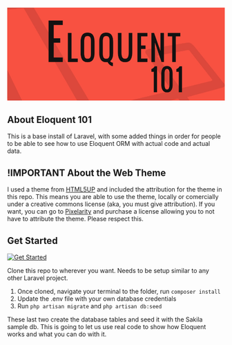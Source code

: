 ![](public/img/github-banner.jpg)

## About Eloquent 101

This is a base install of Laravel, with some added things in order for people to be able to see how to use Eloquent ORM with actual code and actual data.

## !IMPORTANT About the Web Theme

I used a theme from [HTML5UP](https://html5up.net/) and included the attribution for the theme in this repo. This means you are able to use the theme, locally or comercially under a creative commons license (aka, you must give attribution). If you want, you can go to [Pixelarity](https://pixelarity.com/) and purchase a license allowing you to not have to attribute the theme. Please respect this.

## Get Started

[![Get Started](http://img.youtube.com/vi/YOUTUBE_VIDEO_ID_HERE/0.jpg)](http://www.youtube.com/watch?v=YOUTUBE_VIDEO_ID_HERE "Video Title")

Clone this repo to wherever you want. Needs to be setup similar to any other Laravel project.

1. Once cloned, navigate your terminal to the folder, run `composer install`
2. Update the .env file with your own database credentials
3. Run `php artisan migrate` and `php artisan db:seed`

These last two create the database tables and seed it with the Sakila sample db. This is going to let us use real code to show how Eloquent works and what you can do with it.

